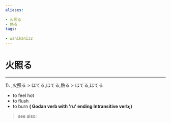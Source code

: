 ```yaml
---
aliases:
    
- 火照る
- 熱る
tags:
    
- wanikani32
---
```


# 火照る
---
1).
,火照る > ほてる,ほてる,熱る > ほてる,ほてる

- to feel hot
- to flush
- to burn
**( Godan verb with 'ru' ending Intransitive verb;)**
> see also: 
            